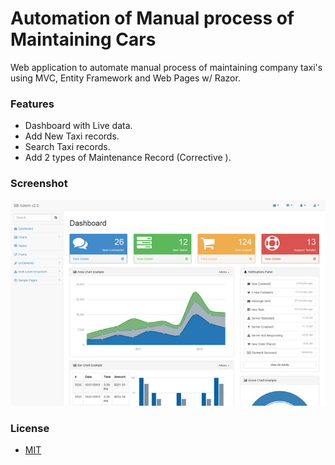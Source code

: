 Automation of Manual process of Maintaining Cars 
=====

Web application to automate manual process of maintaining company taxi's using MVC, Entity Framework and Web Pages w/ Razor.

### Features
- Dashboard with Live data.
- Add New Taxi records.
- Search Taxi records.
- Add 2 types of Maintenance Record (Corrective ).

### Screenshot

![dbyll-screenshot](sb-admin-2.Web/Content/images/sb-admin-2.jpg)

### License
- [MIT](http://opensource.org/licenses/MIT)


